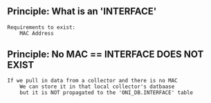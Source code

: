 #

## Principle: What is an 'INTERFACE'

    Requirements to exist:
        MAC Address

## Principle: No MAC == INTERFACE DOES NOT EXIST

    If we pull in data from a collector and there is no MAC
        We can store it in that local collector's datbaase
        but it is NOT propagated to the 'ONI_DB.INTERFACE' table